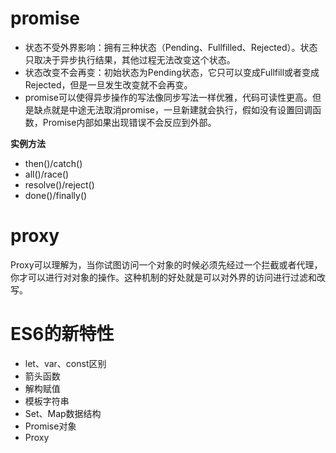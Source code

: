 # promise

- 状态不受外界影响：拥有三种状态（Pending、Fullfilled、Rejected）。状态只取决于异步执行结果，其他过程无法改变这个状态。
- 状态改变不会再变：初始状态为Pending状态，它只可以变成Fullfill或者变成Rejected，但是一旦发生改变就不会再变。
- promise可以使得异步操作的写法像同步写法一样优雅，代码可读性更高。但是缺点就是中途无法取消promise，一旦新建就会执行，假如没有设置回调函数，Promise内部如果出现错误不会反应到外部。

**实例方法**

- then()/catch()
- all()/race()
- resolve()/reject()
- done()/finally()

# proxy

Proxy可以理解为，当你试图访问一个对象的时候必须先经过一个拦截或者代理，你才可以进行对对象的操作。这种机制的好处就是可以对外界的访问进行过滤和改写。

# ES6的新特性

- let、var、const区别
- 箭头函数
- 解构赋值
- 模板字符串
- Set、Map数据结构
- Promise对象
- Proxy